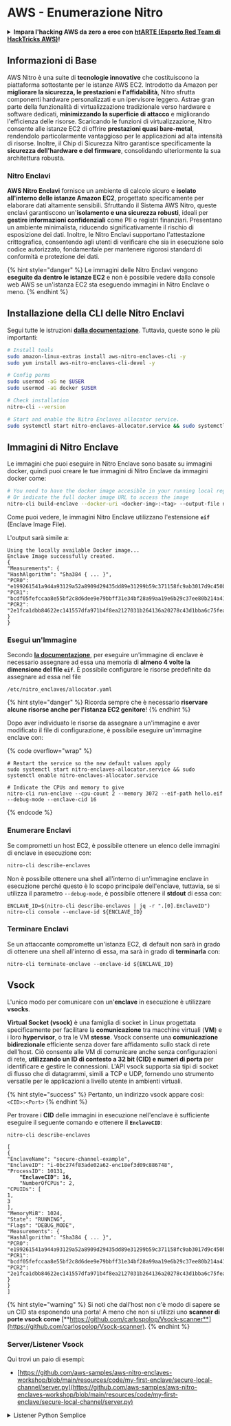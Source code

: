 # AWS - Enumerazione Nitro

<details>

<summary><strong>Impara l'hacking AWS da zero a eroe con</strong> <a href="https://training.hacktricks.xyz/courses/arte"><strong>htARTE (Esperto Red Team di HackTricks AWS)</strong></a><strong>!</strong></summary>

Altri modi per supportare HackTricks:

* Se desideri vedere la tua **azienda pubblicizzata su HackTricks** o **scaricare HackTricks in PDF** Controlla i [**PIANI DI ABBONAMENTO**](https://github.com/sponsors/carlospolop)!
* Ottieni il [**merchandising ufficiale PEASS & HackTricks**](https://peass.creator-spring.com)
* Scopri [**La Famiglia PEASS**](https://opensea.io/collection/the-peass-family), la nostra collezione di [**NFT esclusivi**](https://opensea.io/collection/the-peass-family)
* **Unisciti al** 💬 [**Gruppo Discord**](https://discord.gg/hRep4RUj7f) o al [**gruppo telegram**](https://t.me/peass) o **seguici** su **Twitter** 🐦 [**@hacktricks\_live**](https://twitter.com/hacktricks\_live)**.**
* **Condividi i tuoi trucchi di hacking inviando PR a** [**HackTricks**](https://github.com/carlospolop/hacktricks) e [**HackTricks Cloud**](https://github.com/carlospolop/hacktricks-cloud) repos di github.

</details>

## Informazioni di Base

AWS Nitro è una suite di **tecnologie innovative** che costituiscono la piattaforma sottostante per le istanze AWS EC2. Introdotto da Amazon per **migliorare la sicurezza, le prestazioni e l'affidabilità**, Nitro sfrutta componenti hardware personalizzati e un ipervisore leggero. Astrae gran parte della funzionalità di virtualizzazione tradizionale verso hardware e software dedicati, **minimizzando la superficie di attacco** e migliorando l'efficienza delle risorse. Scaricando le funzioni di virtualizzazione, Nitro consente alle istanze EC2 di offrire **prestazioni quasi bare-metal**, rendendolo particolarmente vantaggioso per le applicazioni ad alta intensità di risorse. Inoltre, il Chip di Sicurezza Nitro garantisce specificamente la **sicurezza dell'hardware e del firmware**, consolidando ulteriormente la sua architettura robusta.

### Nitro Enclavi

**AWS Nitro Enclavi** fornisce un ambiente di calcolo sicuro e **isolato all'interno delle istanze Amazon EC2**, progettato specificamente per elaborare dati altamente sensibili. Sfruttando il Sistema AWS Nitro, queste enclavi garantiscono un'**isolamento e una sicurezza robusti**, ideali per **gestire informazioni confidenziali** come PII o registri finanziari. Presentano un ambiente minimalista, riducendo significativamente il rischio di esposizione dei dati. Inoltre, le Nitro Enclavi supportano l'attestazione crittografica, consentendo agli utenti di verificare che sia in esecuzione solo codice autorizzato, fondamentale per mantenere rigorosi standard di conformità e protezione dei dati.

{% hint style="danger" %}
Le immagini delle Nitro Enclavi vengono **eseguite da dentro le istanze EC2** e non è possibile vedere dalla console web AWS se un'istanza EC2 sta eseguendo immagini in Nitro Enclave o meno.
{% endhint %}

## Installazione della CLI delle Nitro Enclavi

Segui tutte le istruzioni [**dalla documentazione**](https://catalog.us-east-1.prod.workshops.aws/event/dashboard/en-US/workshop/1-my-first-enclave/1-1-nitro-enclaves-cli#run-connect-and-terminate-the-enclave). Tuttavia, queste sono le più importanti:
```bash
# Install tools
sudo amazon-linux-extras install aws-nitro-enclaves-cli -y
sudo yum install aws-nitro-enclaves-cli-devel -y

# Config perms
sudo usermod -aG ne $USER
sudo usermod -aG docker $USER

# Check installation
nitro-cli --version

# Start and enable the Nitro Enclaves allocator service.
sudo systemctl start nitro-enclaves-allocator.service && sudo systemctl enable nitro-enclaves-allocator.service
```
## Immagini di Nitro Enclave

Le immagini che puoi eseguire in Nitro Enclave sono basate su immagini docker, quindi puoi creare le tue immagini di Nitro Enclave da immagini docker come:
```bash
# You need to have the docker image accesible in your running local registry
# Or indicate the full docker image URL to access the image
nitro-cli build-enclave --docker-uri <docker-img>:<tag> --output-file nitro-img.eif
```
Come puoi vedere, le immagini Nitro Enclave utilizzano l'estensione **`eif`** (Enclave Image File).

L'output sarà simile a:
```
Using the locally available Docker image...
Enclave Image successfully created.
{
"Measurements": {
"HashAlgorithm": "Sha384 { ... }",
"PCR0": "e199261541a944a93129a52a8909d29435dd89e31299b59c371158fc9ab3017d9c450b0a580a487e330b4ac691943284",
"PCR1": "bcdf05fefccaa8e55bf2c8d6dee9e79bbff31e34bf28a99aa19e6b29c37ee80b214a414b7607236edf26fcb78654e63f",
"PCR2": "2e1fca1dbb84622ec141557dfa971b4f8ea2127031b264136a20278c43d1bba6c75fea286cd4de9f00450b6a8db0e6d3"
}
}
```
### Esegui un'Immagine

Secondo [**la documentazione**](https://catalog.us-east-1.prod.workshops.aws/event/dashboard/en-US/workshop/1-my-first-enclave/1-1-nitro-enclaves-cli#run-connect-and-terminate-the-enclave), per eseguire un'immagine di enclave è necessario assegnare ad essa una memoria di **almeno 4 volte la dimensione del file `eif`**. È possibile configurare le risorse predefinite da assegnare ad essa nel file&#x20;
```shell
/etc/nitro_enclaves/allocator.yaml
```
{% hint style="danger" %}
Ricorda sempre che è necessario **riservare alcune risorse anche per l'istanza EC2 genitore**!
{% endhint %}

Dopo aver individuato le risorse da assegnare a un'immagine e aver modificato il file di configurazione, è possibile eseguire un'immagine enclave con:

{% code overflow="wrap" %}
```shell
# Restart the service so the new default values apply
sudo systemctl start nitro-enclaves-allocator.service && sudo systemctl enable nitro-enclaves-allocator.service

# Indicate the CPUs and memory to give
nitro-cli run-enclave --cpu-count 2 --memory 3072 --eif-path hello.eif --debug-mode --enclave-cid 16
```
{% endcode %}

### Enumerare Enclavi

Se comprometti un host EC2, è possibile ottenere un elenco delle immagini di enclave in esecuzione con:
```bash
nitro-cli describe-enclaves
```
Non è possibile ottenere una shell all'interno di un'immagine enclave in esecuzione perché questo è lo scopo principale dell'enclave, tuttavia, se si utilizza il parametro `--debug-mode`, è possibile ottenere il **stdout** di essa con:
```shell
ENCLAVE_ID=$(nitro-cli describe-enclaves | jq -r ".[0].EnclaveID")
nitro-cli console --enclave-id ${ENCLAVE_ID}
```
### Terminare Enclavi

Se un attaccante compromette un'istanza EC2, di default non sarà in grado di ottenere una shell all'interno di essa, ma sarà in grado di **terminarla** con:
```shell
nitro-cli terminate-enclave --enclave-id ${ENCLAVE_ID}
```
## Vsock

L'unico modo per comunicare con un'**enclave** in esecuzione è utilizzare **vsocks**.

**Virtual Socket (vsock)** è una famiglia di socket in Linux progettata specificamente per facilitare la **comunicazione** tra macchine virtuali (**VM**) e i loro **hypervisor**, o tra le VM **stesse**. Vsock consente una **comunicazione bidirezionale** efficiente senza dover fare affidamento sullo stack di rete dell'host. Ciò consente alle VM di comunicare anche senza configurazioni di rete, **utilizzando un ID di contesto a 32 bit (CID) e numeri di porta** per identificare e gestire le connessioni. L'API vsock supporta sia tipi di socket di flusso che di datagrammi, simili a TCP e UDP, fornendo uno strumento versatile per le applicazioni a livello utente in ambienti virtuali.

{% hint style="success" %}
Pertanto, un indirizzo vsock appare così: `<CID>:<Port>`
{% endhint %}

Per trovare i **CID** delle immagini in esecuzione nell'enclave è sufficiente eseguire il seguente comando e ottenere il **`EnclaveCID`**:

<pre class="language-bash"><code class="lang-bash">nitro-cli describe-enclaves

[
{
"EnclaveName": "secure-channel-example",
"EnclaveID": "i-0bc274f83ade02a62-enc18ef3d09c886748",
"ProcessID": 10131,
<strong>    "EnclaveCID": 16,
</strong>    "NumberOfCPUs": 2,
"CPUIDs": [
1,
3
],
"MemoryMiB": 1024,
"State": "RUNNING",
"Flags": "DEBUG_MODE",
"Measurements": {
"HashAlgorithm": "Sha384 { ... }",
"PCR0": "e199261541a944a93129a52a8909d29435dd89e31299b59c371158fc9ab3017d9c450b0a580a487e330b4ac691943284",
"PCR1": "bcdf05fefccaa8e55bf2c8d6dee9e79bbff31e34bf28a99aa19e6b29c37ee80b214a414b7607236edf26fcb78654e63f",
"PCR2": "2e1fca1dbb84622ec141557dfa971b4f8ea2127031b264136a20278c43d1bba6c75fea286cd4de9f00450b6a8db0e6d3"
}
}
]
</code></pre>

{% hint style="warning" %}
Si noti che dall'host non c'è modo di sapere se un CID sta esponendo una porta! A meno che non si utilizzi uno **scanner di porte vsock come** [**https://github.com/carlospolop/Vsock-scanner**](https://github.com/carlospolop/Vsock-scanner).
{% endhint %}

### Server/Listener Vsock

Qui trovi un paio di esempi:

* [https://github.com/aws-samples/aws-nitro-enclaves-workshop/blob/main/resources/code/my-first-enclave/secure-local-channel/server.py](https://github.com/aws-samples/aws-nitro-enclaves-workshop/blob/main/resources/code/my-first-enclave/secure-local-channel/server.py)

<details>

<summary>Listener Python Semplice</summary>
```python
#!/usr/bin/env python3

# From
https://medium.com/@F.DL/understanding-vsock-684016cf0eb0

import socket

CID = socket.VMADDR_CID_HOST
PORT = 9999

s = socket.socket(socket.AF_VSOCK, socket.SOCK_STREAM)
s.bind((CID, PORT))
s.listen()
(conn, (remote_cid, remote_port)) = s.accept()

print(f"Connection opened by cid={remote_cid} port={remote_port}")

while True:
buf = conn.recv(64)
if not buf:
break

print(f"Received bytes: {buf}")
```
</details>
```bash
# Using socat
socat VSOCK-LISTEN:<port>,fork EXEC:"echo Hello from server!"
```
### Cliente Vsock

Esempi:

* [https://github.com/aws-samples/aws-nitro-enclaves-workshop/blob/main/resources/code/my-first-enclave/secure-local-channel/client.py](https://github.com/aws-samples/aws-nitro-enclaves-workshop/blob/main/resources/code/my-first-enclave/secure-local-channel/client.py)

<details>

<summary>Cliente Python Semplice</summary>
```python
#!/usr/bin/env python3

#From https://medium.com/@F.DL/understanding-vsock-684016cf0eb0

import socket

CID = socket.VMADDR_CID_HOST
PORT = 9999

s = socket.socket(socket.AF_VSOCK, socket.SOCK_STREAM)
s.connect((CID, PORT))
s.sendall(b"Hello, world!")
s.close()
```
</dettagli>
```bash
# Using socat
echo "Hello, vsock!" | socat - VSOCK-CONNECT:3:5000
```
### Proxy Vsock

Lo strumento vsock-proxy consente di fare il proxy di un vsock con un altro indirizzo, ad esempio:
```bash
vsock-proxy 8001 ip-ranges.amazonaws.com 443 --config your-vsock-proxy.yaml
```
Questo inoltrerà la **porta locale 8001 in vsock** a `ip-ranges.amazonaws.com:443` e il file **`your-vsock-proxy.yaml`** potrebbe contenere questo contenuto che consente di accedere a `ip-ranges.amazonaws.com:443`:
```yaml
allowlist:
- {address: ip-ranges.amazonaws.com, port: 443}
```
È possibile visualizzare gli indirizzi vsock (**`<CID>:<Port>`**) utilizzati dall'host EC2 con (nota il `3:8001`, 3 è il CID e 8001 è la porta):

{% code overflow="wrap" %}
```bash
sudo ss -l -p -n | grep v_str
v_str LISTEN 0      0                                                                              3:8001                   *:*     users:(("vsock-proxy",pid=9458,fd=3))
```
{% endcode %}

## Attestazione e KMS di Nitro Enclave

Il SDK di Nitro Enclaves consente a un enclave di richiedere un **documento di attestazione firmato crittograficamente** dall'**Hypervisor** Nitro, che include **misure uniche** specifiche per quell'enclave. Queste misure, che includono **hash e registri di configurazione della piattaforma (PCRs)**, vengono utilizzate durante il processo di attestazione per **dimostrare l'identità dell'enclave** e **creare fiducia con servizi esterni**. Il documento di attestazione contiene tipicamente valori come PCR0, PCR1 e PCR2, con cui ti sei già imbattuto quando hai costruito e salvato un EIF dell'enclave.

Dai [**documenti**](https://catalog.us-east-1.prod.workshops.aws/event/dashboard/en-US/workshop/1-my-first-enclave/1-3-cryptographic-attestation#a-unique-feature-on-nitro-enclaves), questi sono i valori PCR:

<table><thead><tr><th width="97">PCR</th><th width="221">Hash di ...</th><th>Descrizione</th></tr></thead><tbody><tr><td>PCR0</td><td>File immagine dell'enclave</td><td>Una misura contigua dei contenuti del file immagine, senza i dati della sezione.</td></tr><tr><td>PCR1</td><td>Kernel Linux e bootstrap</td><td>Una misurazione contigua del kernel e dei dati di boot ramfs.</td></tr><tr><td>PCR2</td><td>Applicazione</td><td>Una misurazione contigua e in ordine delle applicazioni utente, senza il boot ramfs.</td></tr><tr><td>PCR3</td><td>Ruolo IAM assegnato all'istanza genitore</td><td>Una misurazione contigua del ruolo IAM assegnato all'istanza genitore. Garantisce che il processo di attestazione riesca solo quando l'istanza genitore ha il ruolo IAM corretto.</td></tr><tr><td>PCR4</td><td>ID dell'istanza genitore</td><td>Una misurazione contigua dell'ID dell'istanza genitore. Garantisce che il processo di attestazione riesca solo quando l'istanza genitore ha un ID di istanza specifico.</td></tr><tr><td>PCR8</td><td>Certificato di firma del file immagine dell'enclave</td><td>Una misura del certificato di firma specificato per il file immagine dell'enclave. Garantisce che il processo di attestazione riesca solo quando l'enclave è stata avviata da un file immagine dell'enclave firmato da un certificato specifico.</td></tr></tbody></table>

Puoi integrare **l'attestazione crittografica** nelle tue applicazioni e sfruttare integrazioni predefinite con servizi come **AWS KMS**. AWS KMS può **convalidare le attestazioni dell'enclave** e offre chiavi di condizione basate sull'attestazione (`kms:RecipientAttestation:ImageSha384` e `kms:RecipientAttestation:PCR`) nelle sue policy delle chiavi. Queste policy garantiscono che AWS KMS permetta operazioni utilizzando la chiave KMS **solo se il documento di attestazione dell'enclave è valido** e soddisfa le **condizioni specificate**.

{% hint style="success" %}
Nota che gli Enclavi in modalità debug (--debug) generano documenti di attestazione con PCRs composti da zeri (`000000000000000000000000000000000000000000000000`). Pertanto, le policy di KMS che controllano questi valori falliranno.
{% endhint %}

### Bypass PCR

Dal punto di vista di un attaccante, si noti che alcuni PCRs potrebbero consentire di modificare alcune parti o l'intera immagine dell'enclave e sarebbero comunque validi (ad esempio PCR4 controlla solo l'ID dell'istanza genitore, quindi eseguire qualsiasi immagine dell'enclave in quella EC2 consentirà di soddisfare questo potenziale requisito di PCR).

Pertanto, un attaccante che compromette l'istanza EC2 potrebbe essere in grado di eseguire altre immagini dell'enclave per eludere tali protezioni.

La ricerca su come modificare/creare nuove immagini per eludere ciascuna protezione (soprattutto quelle non così ovvie) è ancora da fare.

## Riferimenti

* [https://medium.com/@F.DL/understanding-vsock-684016cf0eb0](https://medium.com/@F.DL/understanding-vsock-684016cf0eb0)
* Tutte le parti del tutorial Nitro da AWS: [https://catalog.us-east-1.prod.workshops.aws/event/dashboard/en-US/workshop/1-my-first-enclave/1-1-nitro-enclaves-cli](https://catalog.us-east-1.prod.workshops.aws/event/dashboard/en-US/workshop/1-my-first-enclave/1-1-nitro-enclaves-cli)

<details>

<summary><strong>Impara l'hacking di AWS da zero a eroe con</strong> <a href="https://training.hacktricks.xyz/courses/arte"><strong>htARTE (HackTricks AWS Red Team Expert)</strong></a><strong>!</strong></summary>

Altri modi per supportare HackTricks:

* Se vuoi vedere la tua **azienda pubblicizzata in HackTricks** o **scaricare HackTricks in PDF** Controlla i [**PIANI DI ABBONAMENTO**](https://github.com/sponsors/carlospolop)!
* Ottieni il [**merchandising ufficiale PEASS & HackTricks**](https://peass.creator-spring.com)
* Scopri [**The PEASS Family**](https://opensea.io/collection/the-peass-family), la nostra collezione di [**NFT esclusivi**](https://opensea.io/collection/the-peass-family)
* **Unisciti al** 💬 [**gruppo Discord**](https://discord.gg/hRep4RUj7f) o al [**gruppo telegram**](https://t.me/peass) o **seguici** su **Twitter** 🐦 [**@hacktricks\_live**](https://twitter.com/hacktricks\_live)**.**
* **Condividi i tuoi trucchi di hacking inviando PR ai** [**HackTricks**](https://github.com/carlospolop/hacktricks) e [**HackTricks Cloud**](https://github.com/carlospolop/hacktricks-cloud) repos di github.

</details>
